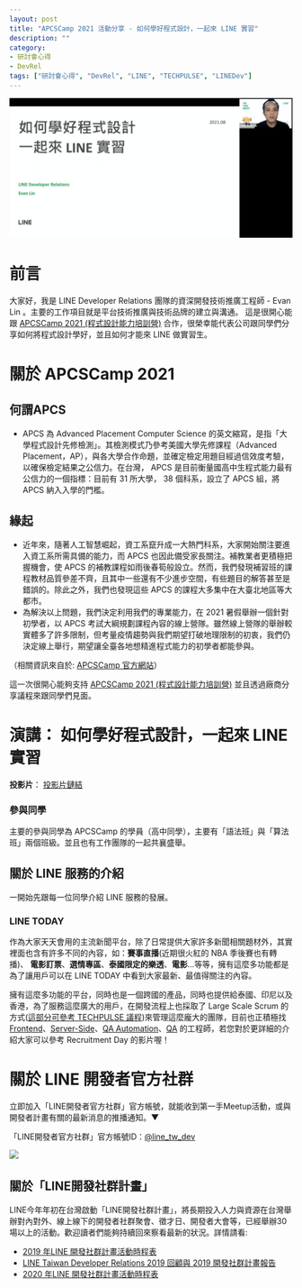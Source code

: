```yaml
---
layout: post
title: "APCSCamp 2021 活動分享 - 如何學好程式設計，一起來 LINE 實習"
description: ""
category: 
- 研討會心得
- DevRel
tags: ["研討會心得", "DevRel", "LINE", "TECHPULSE", "LINEDev"]
---
```


![](../images/2021/apcs-2021.png)

# 前言

大家好，我是 LINE Developer Relations 團隊的資深開發技術推廣工程師 - Evan Lin 。主要的工作項目就是平台技術推廣與技術品牌的建立與溝通。 這是很開心能跟 [APCSCamp 2021 (程式設計能力培訓營)](https://apcs.camp/#aboutapcs) 合作，很榮幸能代表公司跟同學們分享如何將程式設計學好，並且如何才能來 LINE 做實習生。

# 關於 APCSCamp 2021

## 何謂APCS

- APCS 為 Advanced Placement Computer Science 的英文縮寫，是指「大學程式設計先修檢測」。其檢測模式乃參考美國大學先修課程（Advanced Placement，AP），與各大學合作命題，並確定檢定用題目經過信效度考驗，以確保檢定結果之公信力。在台灣， APCS 是目前衡量國高中生程式能力最有公信力的一個指標：目前有 31 所大學， 38 個科系，設立了 APCS 組，將 APCS 納入入學的門檻。

## 緣起

- 近年來，隨著人工智慧崛起，資工系竄升成一大熱門科系，大家開始關注要進入資工系所需具備的能力，而 APCS 也因此備受家長關注。補教業者更積極把握機會，使 APCS 的補教課程如雨後春筍般設立。然而，我們發現補習班的課程教材品質參差不齊，且其中一些還有不少進步空間，有些題目的解答甚至是錯誤的。除此之外，我們也發現這些 APCS 的課程大多集中在大臺北地區等大都市。
- 為解決以上問題，我們決定利用我們的專業能力，在 2021 暑假舉辦一個針對初學者，以 APCS 考試大綱規劃課程內容的線上營隊。雖然線上營隊的舉辦較實體多了許多限制，但考量疫情趨勢與我們期望打破地理限制的初衷，我們仍決定線上舉行，期望讓全臺各地想精進程式能力的初學者都能參與。

（相關資訊來自於: [APCSCamp 官方網站](https://apcs.camp/#aboutapcs)）

這一次很開心能夠支持  [APCSCamp 2021 (程式設計能力培訓營)](https://apcs.camp/#aboutapcs) 並且透過廠商分享議程來跟同學們見面。

# 演講： 如何學好程式設計，一起來 LINE 實習

**投影片**： [投影片鏈結](https://speakerdeck.com/line_developers_tw/how-to-master-programming-and-get-an-internship-job-on-line)

### 參與同學

主要的參與同學為 APCSCamp 的學員（高中同學），主要有「語法班」與「算法班」兩個班級。並且也有工作團隊的一起共襄盛舉。

<script async class="speakerdeck-embed" data-slide="1" data-id="876e6320050b48b4a3b583149f6e918b" data-ratio="1.77777777777778" src="//speakerdeck.com/assets/embed.js"></script>

## 關於 LINE 服務的介紹

一開始先跟每一位同學介紹 LINE 服務的發展。

### LINE TODAY

作為大家天天會用的主流新聞平台，除了日常提供大家許多新聞相關題材外，其實裡面也含有許多不同的內容，如：**賽事直播**(近期很火紅的 NBA 季後賽也有轉播)、
**電影訂票**、**選情專區**、**泰國限定的樂透**、**電影**…等等，擁有這麼多功能都是為了讓用戶可以在 LINE TODAY 中看到大家最新、最值得關注的內容。

擁有這麼多功能的平台，同時也是一個跨國的產品，同時也提供給泰國、印尼以及香港，為了服務這麼廣大的用戶，在開發流程上也採取了 Large Scale Scrum 的方式([這部分可參考 TECHPULSE 議程](https://www.youtube.com/watch?v=mMF_cwGGze0))來管理這麼龐大的團隊，目前也正積極找 [Frontend](https://careers.linecorp.com/jobs/7)、[Server-Side](https://careers.linecorp.com/jobs/250)、[QA Automation](https://careers.linecorp.com/jobs/18)、[QA](https://careers.linecorp.com/jobs/19) 的工程師，若您對於更詳細的介紹大家可以參考 Recruitment Day 的影片喔！








# 關於 LINE  開發者官方社群


立即加入「LINE開發者官方社群」官方帳號，就能收到第一手Meetup活動，或與開發者計畫有關的最新消息的推播通知。▼

「LINE開發者官方社群」官方帳號ID：[@line_tw_dev](https://lin.ee/s5RsZHo)

![](http://www.evanlin.com/images/2020/line-tw-dev-qr.png)

## 關於「LINE開發社群計畫」

LINE今年年初在台灣啟動「LINE開發社群計畫」，將長期投入人力與資源在台灣舉辦對內對外、線上線下的開發者社群聚會、徵才日、開發者大會等，已經舉辦30場以上的活動。歡迎讀者們能夠持續回來察看最新的狀況。詳情請看:

- [2019 年LINE 開發社群計畫活動時程表](https://engineering.linecorp.com/zh-hant/blog/line-taiwan-developer-relations-2019-plan/)
- [LINE Taiwan Developer Relations 2019 回顧與 2019 開發社群計畫報告](https://engineering.linecorp.com/zh-hant/blog/line-taiwan-developer-relations-2019/)
- [2020 年LINE 開發社群計畫活動時程表](https://engineering.linecorp.com/zh-hant/blog/2020-line-tw-devrel/)

